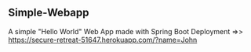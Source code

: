 ## Simple-Webapp
A simple "Hello World" Web App made with Spring Boot
Deployment =>> https://secure-retreat-51647.herokuapp.com/?name=John

